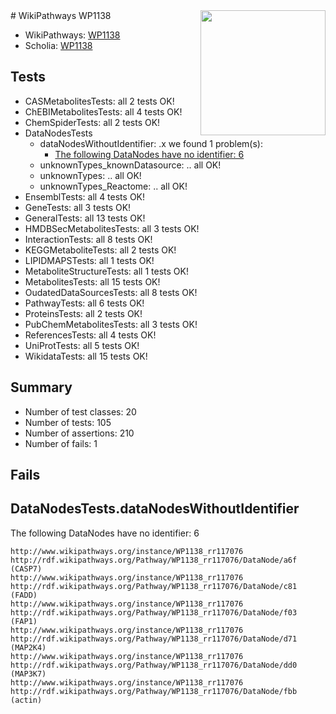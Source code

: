 <img style="float: right; width: 200px" src="https://upload.wikimedia.org/wikipedia/commons/thumb/8/83/Wplogo_with_text_500.png/640px-Wplogo_with_text_500.png" />
# WikiPathways WP1138

* WikiPathways: [WP1138](https://new.wikipathways.org/pathways/WP1138)
* Scholia: [WP1138](https://scholia.toolforge.org/wikipathways/WP1138)
## Tests
* CASMetabolitesTests: all 2 tests OK!
* ChEBIMetabolitesTests: all 4 tests OK!
* ChemSpiderTests: all 2 tests OK!
* DataNodesTests
    * dataNodesWithoutIdentifier: .x we found 1 problem(s):
        * [The following DataNodes have no identifier: 6](#d2d32fa5)
    * unknownTypes_knownDatasource: .. all OK!
    * unknownTypes: .. all OK!
    * unknownTypes_Reactome: .. all OK!
* EnsemblTests: all 4 tests OK!
* GeneTests: all 3 tests OK!
* GeneralTests: all 13 tests OK!
* HMDBSecMetabolitesTests: all 3 tests OK!
* InteractionTests: all 8 tests OK!
* KEGGMetaboliteTests: all 2 tests OK!
* LIPIDMAPSTests: all 1 tests OK!
* MetaboliteStructureTests: all 1 tests OK!
* MetabolitesTests: all 15 tests OK!
* OudatedDataSourcesTests: all 8 tests OK!
* PathwayTests: all 6 tests OK!
* ProteinsTests: all 2 tests OK!
* PubChemMetabolitesTests: all 3 tests OK!
* ReferencesTests: all 4 tests OK!
* UniProtTests: all 5 tests OK!
* WikidataTests: all 15 tests OK!


## Summary

* Number of test classes: 20
* Number of tests: 105
* Number of assertions: 210
* Number of fails: 1

## Fails

<a name="d2d32fa5" />

## DataNodesTests.dataNodesWithoutIdentifier

The following DataNodes have no identifier: 6
```
http://www.wikipathways.org/instance/WP1138_rr117076 http://rdf.wikipathways.org/Pathway/WP1138_rr117076/DataNode/a6f (CASP7)
http://www.wikipathways.org/instance/WP1138_rr117076 http://rdf.wikipathways.org/Pathway/WP1138_rr117076/DataNode/c81 (FADD)
http://www.wikipathways.org/instance/WP1138_rr117076 http://rdf.wikipathways.org/Pathway/WP1138_rr117076/DataNode/f03 (FAP1)
http://www.wikipathways.org/instance/WP1138_rr117076 http://rdf.wikipathways.org/Pathway/WP1138_rr117076/DataNode/d71 (MAP2K4)
http://www.wikipathways.org/instance/WP1138_rr117076 http://rdf.wikipathways.org/Pathway/WP1138_rr117076/DataNode/dd0 (MAP3K7)
http://www.wikipathways.org/instance/WP1138_rr117076 http://rdf.wikipathways.org/Pathway/WP1138_rr117076/DataNode/fbb (actin)
```

